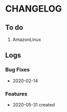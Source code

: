 # CHANGELOG

## To do

1. AmazonLinux

## Logs

### Bug Fixes

* 2020-02-14  

### Features

* 2020-05-31  created
